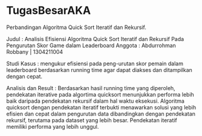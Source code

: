 # TugasBesarAKA
Perbandingan Algoritma Quick Sort Iteratif dan Rekursif.

Judul : Analisis Efisiensi Algoritma Quick Sort Iteratif dan Rekursif Pada Pengurutan Skor Game dalam Leaderboard Anggota : Abdurrohman Robbany | 1304211004

Studi Kasus : mengukur efisiensi pada peng-urutan skor pemain dalam leaderboard berdasarkan running time agar dapat diakses dan ditampilkan dengan cepat.

Analisis dan Result : Berdasarkan hasil running time yang diperoleh, pendekatan iterative pada algortima quicksort menunjukkan performa lebih baik daripada pendekatan rekursif dalam hal waktu eksekusi. Algoritma quicksort dengan pendekatan iteratif terbukti menawarkan solusi yang lebih efisien dan cepat dalam pengurutan data dibandingkan dengan pendekatan rekursif, terutama pada dataset yang lebih besar. Pendekatan iteratif memiliki performa yang lebih unggul.
